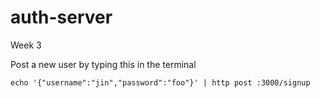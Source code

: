 # auth-server
Week 3

Post a new user by typing this in the terminal
```
echo '{"username":"jin","password":"foo"}' | http post :3000/signup
```